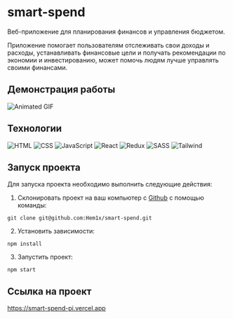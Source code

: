 # smart-spend

Веб-приложение для планирования финансов и управления бюджетом.

Приложение помогает пользователям отслеживать свои доходы и расходы, устанавливать финансовые цели и получать рекомендации по экономии и инвестированию, может помочь людям лучше управлять своими финансами.

## Демонстрация работы

![Animated GIF](./demo.gif)

## Технологии

![HTML](https://img.shields.io/badge/HTML-000?style=for-the-badge&logo=html5)
![CSS](https://img.shields.io/badge/CSS-000?style=for-the-badge&logo=CSS3&logoColor=1572B6)
![JavaScript](https://img.shields.io/badge/JavaScript-000?style=for-the-badge&logo=Javascript)
![React](https://img.shields.io/badge/React-000?style=for-the-badge&logo=react)
![Redux](https://img.shields.io/badge/Redux-000?style=for-the-badge&logo=redux)
![SASS](https://img.shields.io/badge/SASS-000?style=for-the-badge&logo=SASS)
![Tailwind](https://img.shields.io/badge/Tailwind%20CSS-000?style=for-the-badge&logo=tailwindcss)

## Запуск проекта

Для запуска проекта необходимо выполнить следующие действия:

1. Склонировать проект на ваш компьютер с [Github](https://github.com/Hem1x/smart-spend) с помощью команды:

```
git clone git@github.com:Hem1x/smart-spend.git
```

2. Установить зависимости:

```
npm install
```

3. Запустить проект:

```
npm start
```

## Ссылка на проект

https://smart-spend-pi.vercel.app
